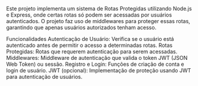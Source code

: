 Este projeto implementa um sistema de Rotas Protegidas utilizando Node.js e Express,
onde certas rotas só podem ser acessadas por usuários autenticados. O projeto faz uso de middlewares para proteger essas rotas, 
garantindo que apenas usuários autorizados tenham acesso.

Funcionalidades
Autenticação de Usuário: Verifica se o usuário está autenticado antes de permitir o acesso a determinadas rotas.
Rotas Protegidas: Rotas que requerem autenticação para serem acessadas.
Middlewares: Middleware de autenticação que valida o token JWT (JSON Web Token) ou sessão.
Registro e Login: Funções de criação de conta e login de usuário.
JWT (opcional): Implementação de proteção usando JWT para autenticação de usuários.
